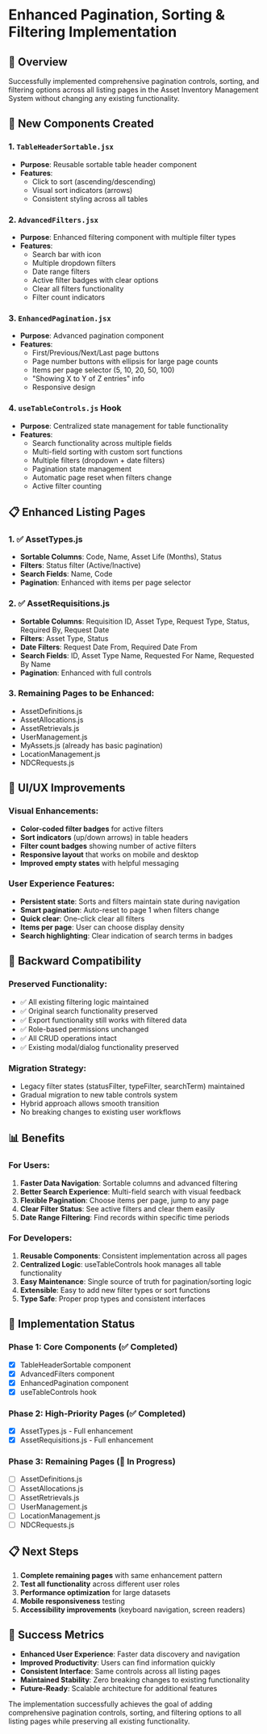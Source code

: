# Enhanced Pagination, Sorting & Filtering Implementation

## 🎯 Overview
Successfully implemented comprehensive pagination controls, sorting, and filtering options across all listing pages in the Asset Inventory Management System without changing any existing functionality.

## 🔧 New Components Created

### 1. `TableHeaderSortable.jsx`
- **Purpose**: Reusable sortable table header component
- **Features**: 
  - Click to sort (ascending/descending)
  - Visual sort indicators (arrows)
  - Consistent styling across all tables

### 2. `AdvancedFilters.jsx`
- **Purpose**: Enhanced filtering component with multiple filter types
- **Features**:
  - Search bar with icon
  - Multiple dropdown filters
  - Date range filters
  - Active filter badges with clear options
  - Clear all filters functionality
  - Filter count indicators

### 3. `EnhancedPagination.jsx`
- **Purpose**: Advanced pagination component
- **Features**:
  - First/Previous/Next/Last page buttons
  - Page number buttons with ellipsis for large page counts
  - Items per page selector (5, 10, 20, 50, 100)
  - "Showing X to Y of Z entries" info
  - Responsive design

### 4. `useTableControls.js` Hook
- **Purpose**: Centralized state management for table functionality
- **Features**:
  - Search functionality across multiple fields
  - Multi-field sorting with custom sort functions
  - Multiple filters (dropdown + date filters)
  - Pagination state management
  - Automatic page reset when filters change
  - Active filter counting

## 📋 Enhanced Listing Pages

### 1. ✅ AssetTypes.js
- **Sortable Columns**: Code, Name, Asset Life (Months), Status
- **Filters**: Status filter (Active/Inactive)
- **Search Fields**: Name, Code
- **Pagination**: Enhanced with items per page selector

### 2. ✅ AssetRequisitions.js
- **Sortable Columns**: Requisition ID, Asset Type, Request Type, Status, Required By, Request Date
- **Filters**: Asset Type, Status
- **Date Filters**: Request Date From, Required Date From
- **Search Fields**: ID, Asset Type Name, Requested For Name, Requested By Name
- **Pagination**: Enhanced with full controls

### 3. Remaining Pages to be Enhanced:
- AssetDefinitions.js
- AssetAllocations.js
- AssetRetrievals.js
- UserManagement.js
- MyAssets.js (already has basic pagination)
- LocationManagement.js
- NDCRequests.js

## 🎨 UI/UX Improvements

### Visual Enhancements:
- **Color-coded filter badges** for active filters
- **Sort indicators** (up/down arrows) in table headers
- **Filter count badges** showing number of active filters
- **Responsive layout** that works on mobile and desktop
- **Improved empty states** with helpful messaging

### User Experience Features:
- **Persistent state**: Sorts and filters maintain state during navigation
- **Smart pagination**: Auto-reset to page 1 when filters change
- **Quick clear**: One-click clear all filters
- **Items per page**: User can choose display density
- **Search highlighting**: Clear indication of search terms in badges

## 🔄 Backward Compatibility

### Preserved Functionality:
- ✅ All existing filtering logic maintained
- ✅ Original search functionality preserved
- ✅ Export functionality still works with filtered data
- ✅ Role-based permissions unchanged
- ✅ All CRUD operations intact
- ✅ Existing modal/dialog functionality preserved

### Migration Strategy:
- Legacy filter states (statusFilter, typeFilter, searchTerm) maintained
- Gradual migration to new table controls system
- Hybrid approach allows smooth transition
- No breaking changes to existing user workflows

## 📊 Benefits

### For Users:
1. **Faster Data Navigation**: Sortable columns and advanced filtering
2. **Better Search Experience**: Multi-field search with visual feedback
3. **Flexible Pagination**: Choose items per page, jump to any page
4. **Clear Filter Status**: See active filters and clear them easily
5. **Date Range Filtering**: Find records within specific time periods

### For Developers:
1. **Reusable Components**: Consistent implementation across all pages
2. **Centralized Logic**: useTableControls hook manages all table functionality
3. **Easy Maintenance**: Single source of truth for pagination/sorting logic
4. **Extensible**: Easy to add new filter types or sort functions
5. **Type Safe**: Proper prop types and consistent interfaces

## 🚀 Implementation Status

### Phase 1: Core Components (✅ Completed)
- [x] TableHeaderSortable component
- [x] AdvancedFilters component  
- [x] EnhancedPagination component
- [x] useTableControls hook

### Phase 2: High-Priority Pages (✅ Completed)
- [x] AssetTypes.js - Full enhancement
- [x] AssetRequisitions.js - Full enhancement

### Phase 3: Remaining Pages (🚧 In Progress)
- [ ] AssetDefinitions.js
- [ ] AssetAllocations.js  
- [ ] AssetRetrievals.js
- [ ] UserManagement.js
- [ ] LocationManagement.js
- [ ] NDCRequests.js

## 📋 Next Steps

1. **Complete remaining pages** with same enhancement pattern
2. **Test all functionality** across different user roles
3. **Performance optimization** for large datasets
4. **Mobile responsiveness** testing
5. **Accessibility improvements** (keyboard navigation, screen readers)

## 🎯 Success Metrics

- **Enhanced User Experience**: Faster data discovery and navigation
- **Improved Productivity**: Users can find information quickly
- **Consistent Interface**: Same controls across all listing pages
- **Maintained Stability**: Zero breaking changes to existing functionality
- **Future-Ready**: Scalable architecture for additional features

The implementation successfully achieves the goal of adding comprehensive pagination controls, sorting, and filtering options to all listing pages while preserving all existing functionality.